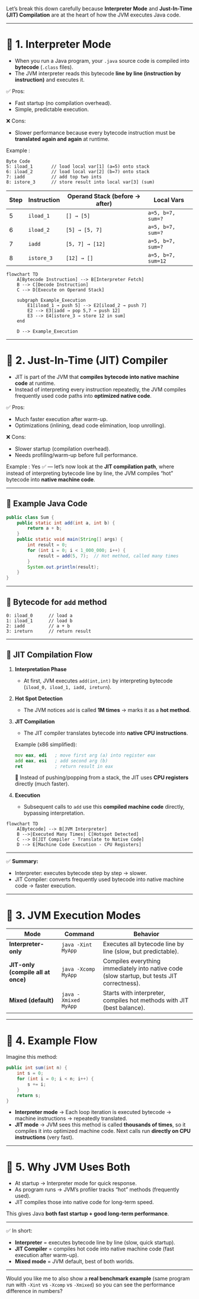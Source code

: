 Let’s break this down carefully because **Interpreter Mode** and **Just-In-Time (JIT) Compilation** are at the heart of how the JVM executes Java code.

---

# 🔹 1. Interpreter Mode

* When you run a Java program, your `.java` source code is compiled into **bytecode** (`.class` files).
* The JVM interpreter reads this bytecode **line by line (instruction by instruction)** and executes it.

✅ Pros:

* Fast startup (no compilation overhead).
* Simple, predictable execution.

❌ Cons:

* Slower performance because every bytecode instruction must be **translated again and again** at runtime.

Example : 
```text
Byte Code 
5: iload_1       // load local var[1] (a=5) onto stack
6: iload_2       // load local var[2] (b=7) onto stack
7: iadd          // add top two ints
8: istore_3      // store result into local var[3] (sum)
```

| Step | Instruction | Operand Stack (before → after) | Local Vars         |
| ---- | ----------- | ------------------------------ | ------------------ |
| 5    | `iload_1`   | `[] → [5]`                     | `a=5, b=7, sum=?`  |
| 6    | `iload_2`   | `[5] → [5, 7]`                 | `a=5, b=7, sum=?`  |
| 7    | `iadd`      | `[5, 7] → [12]`                | `a=5, b=7, sum=?`  |
| 8    | `istore_3`  | `[12] → []`                    | `a=5, b=7, sum=12` |

```mermaid
flowchart TD
    A[Bytecode Instruction] --> B[Interpreter Fetch]
    B --> C[Decode Instruction]
    C --> D[Execute on Operand Stack]

    subgraph Example_Execution
        E1[iload_1 → push 5] --> E2[iload_2 → push 7]
        E2 --> E3[iadd → pop 5,7 → push 12]
        E3 --> E4[istore_3 → store 12 in sum]
    end

    D --> Example_Execution
```

---

# 🔹 2. Just-In-Time (JIT) Compiler

* JIT is part of the JVM that **compiles bytecode into native machine code** at runtime.
* Instead of interpreting every instruction repeatedly, the JVM compiles frequently used code paths into **optimized native code**.

✅ Pros:

* Much faster execution after warm-up.
* Optimizations (inlining, dead code elimination, loop unrolling).

❌ Cons:

* Slower startup (compilation overhead).
* Needs profiling/warm-up before full performance.

Example :
Yes ✅ — let’s now look at the **JIT compilation path**, where instead of interpreting bytecode line by line, the JVM compiles “hot” bytecode into **native machine code**.

---

## 🔹 Example Java Code

```java
public class Sum {
    public static int add(int a, int b) {
        return a + b;
    }
    public static void main(String[] args) {
        int result = 0;
        for (int i = 0; i < 1_000_000; i++) {
            result = add(5, 7);  // Hot method, called many times
        }
        System.out.println(result);
    }
}
```

---

## 🔹 Bytecode for `add` method

```text
0: iload_0      // load a
1: iload_1      // load b
2: iadd         // a + b
3: ireturn      // return result
```

---

## 🔹 JIT Compilation Flow

1. **Interpretation Phase**

   * At first, JVM executes `add(int,int)` by interpreting bytecode (`iload_0, iload_1, iadd, ireturn`).

2. **Hot Spot Detection**

   * The JVM notices `add` is called **1M times** → marks it as a **hot method**.

3. **JIT Compilation**

   * The JIT compiler translates bytecode into **native CPU instructions**.

   Example (x86 simplified):

   ```asm
   mov eax, edi   ; move first arg (a) into register eax
   add eax, esi   ; add second arg (b)
   ret            ; return result in eax
   ```

   🔹 Instead of pushing/popping from a stack, the JIT uses **CPU registers** directly (much faster).

4. **Execution**

   * Subsequent calls to `add` use this **compiled machine code** directly, bypassing interpretation.


```mermaid
flowchart TD
    A[Bytecode] --> B[JVM Interpreter]
    B -->|Executed Many Times| C[Hotspot Detected]
    C --> D[JIT Compiler - Translate to Native Code]
    D --> E[Machine Code Execution - CPU Registers]
```

---

✅ **Summary:**

* Interpreter: executes bytecode step by step → slower.
* JIT Compiler: converts frequently used bytecode into native machine code → faster execution.




---

# 🔹 3. JVM Execution Modes

| Mode                               | Command              | Behavior                                                                                    |
| ---------------------------------- | -------------------- | ------------------------------------------------------------------------------------------- |
| **Interpreter-only**               | `java -Xint MyApp`   | Executes all bytecode line by line (slow, but predictable).                                 |
| **JIT-only (compile all at once)** | `java -Xcomp MyApp`  | Compiles everything immediately into native code (slow startup, but tests JIT correctness). |
| **Mixed (default)**                | `java -Xmixed MyApp` | Starts with interpreter, compiles hot methods with JIT (best balance).                      |

---

# 🔹 4. Example Flow

Imagine this method:

```java
public int sum(int n) {
    int s = 0;
    for (int i = 0; i < n; i++) {
        s += i;
    }
    return s;
}
```

* **Interpreter mode** → Each loop iteration is executed bytecode → machine instructions → repeatedly translated.
* **JIT mode** → JVM sees this method is called **thousands of times**, so it compiles it into optimized machine code. Next calls run **directly on CPU instructions** (very fast).

---

# 🔹 5. Why JVM Uses Both

* At startup → Interpreter mode for quick response.
* As program runs → JVM’s profiler tracks “hot” methods (frequently used).
* JIT compiles those into native code for long-term speed.

This gives Java **both fast startup + good long-term performance**.

---

✅ In short:

* **Interpreter** = executes bytecode line by line (slow, quick startup).
* **JIT Compiler** = compiles hot code into native machine code (fast execution after warm-up).
* **Mixed mode** = JVM default, best of both worlds.

---

Would you like me to also show a **real benchmark example** (same program run with `-Xint` vs `-Xcomp` vs `-Xmixed`) so you can see the performance difference in numbers?
